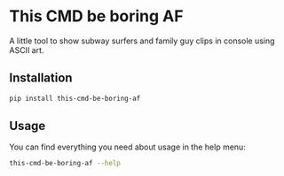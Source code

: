 # This CMD be boring AF
A little tool to show subway surfers and family guy clips in console using ASCII art.

## Installation
```bash
pip install this-cmd-be-boring-af
```

## Usage
You can find everything you need about usage in the help menu:
```bash
this-cmd-be-boring-af --help
```
